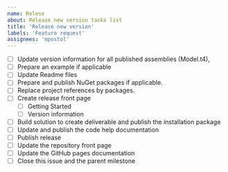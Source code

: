 ```yaml
---
name: Relese
about: Release new version tasks list
title: 'Release new version'
labels: 'Feature request'
assignees: 'mpostol'
---
```

 
- [ ] Update version information for all published assemblies (Model.t4), 
- [ ] Prepare an example if applicable
- [ ] Update Readme files
- [ ] Prepare and publish NuGet packages if applicable. 
- [ ] Replace project references by packages.
- [ ] Create release front page
  - [ ] Getting Started
  - [ ] Version information
- [ ] Build solution to create deliverable and publish the installation package
- [ ] Update and publish the code help documentation
- [ ] Publish release
- [ ] Update the repository front page
- [ ] Update the GitHub pages documentation
- [ ] Close this issue and the parent milestone
